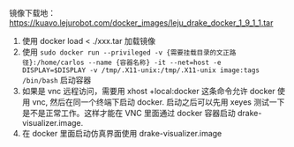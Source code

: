 镜像下载地：https://kuavo.lejurobot.com/docker_images/leju_drake_docker_1_9_1_1.tar

1. 使用 docker load < ./xxx.tar 加载镜像
2. 使用 `sudo docker run --privileged -v {需要挂载目录的文正路径}:/home/carlos --name {容器名称} -it --net=host -e DISPLAY=$DISPLAY -v /tmp/.X11-unix:/tmp/.X11-unix image:tags /bin/bash` 启动容器
1. 如果是 vnc 远程访问，需要用  xhost +local:docker 这条命令允许 docker 使用 vnc, 然后在同一个终端下启动 docker. 启动之后可以先用 xeyes 测试一下是不是正常工作。这样才能在 VNC 里面通过 docker 容器启动 drake-visualizer.image.
2. 在 docker 里面启动仿真界面使用  drake-visualizer.image


